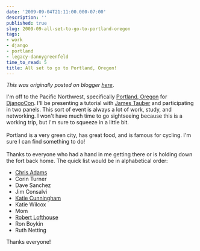 ```yaml
---
date: '2009-09-04T21:11:00.000-07:00'
description: ''
published: true
slug: 2009-09-all-set-to-go-to-portland-oregon
tags:
- work
- django
- portland
- legacy-dannygreenfeld
time_to_read: 5
title: All set to go to Portland, Oregon!
---
```


*This was originally posted on blogger [here](https://dannygreenfeld.blogspot.com/2009/09/all-set-to-go-to-portland-oregon.html)*.

I'm off to the Pacific Northwest, specifically <a href="http://en.wikipedia.org/wiki/Portland_Oregon">Portland, Oregon</a> for <a href="http://djangocon.org">DjangoCon</a>. I'll be presenting a tutorial with <a href="http://jtauber.com">James Tauber</a> and participating in two panels. This sort of event is always a lot of work, study, and networking. I won't have much time to go sightseeing because this is a working trip, but I'm sure to squeeze in a little bit.<br /><br />Portland is a very green city, has great food, and is famous for cycling. I'm sure I can find something to do!<br /><br />Thanks to everyone who had a hand in me getting there or is holding down the fort back home. The quick list would be in alphabetical order:<br /><ul><li><a href="http://improbable.org/chris">Chris Adams</a></li><li>Corin Turner</li><li>Dave Sanchez</li><li>Jim Consalvi<br /></li><li><a href="http://elephantangelchild.blogspot.com/">Katie Cunningham</a></li><li>Katie Wilcox<br /></li><li>Mom</li><li><a href="http://djangopeople.net/siudesign/">Robert Lofthouse</a></li><li>Ron Boykin</li><li>Ruth Netting </li></ul>Thanks everyone!